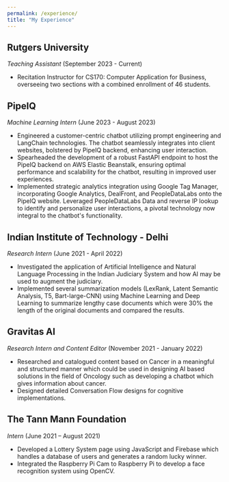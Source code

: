 ```yaml
---
permalink: /experience/
title: "My Experience"
---
```


## Rutgers University 

*Teaching Assistant* (September 2023 - Current)

- Recitation Instructor for CS170: Computer Application for Business, overseeing two sections with a combined enrollment of 46 students.

## PipeIQ

*Machine Learning Intern* (June 2023 - August 2023)

- Engineered a customer-centric chatbot utilizing prompt engineering and LangChain technologies. The chatbot seamlessly integrates into client 
websites, bolstered by PipeIQ backend, enhancing user interaction.
- Spearheaded the development of a robust FastAPI endpoint to host the PipeIQ backend on AWS Elastic Beanstalk, ensuring optimal 
performance and scalability for the chatbot, resulting in improved user experiences.
- Implemented strategic analytics integration using Google Tag Manager, incorporating Google Analytics, DealFront, and PeopleDataLabs onto 
the PipeIQ website. Leveraged PeopleDataLabs Data and reverse IP lookup to identify and personalize user interactions, a pivotal technology 
now integral to the chatbot's functionality.

## Indian Institute of Technology - Delhi

*Research Intern* (June 2021 - April 2022)

- Investigated the application of Artificial Intelligence and Natural Language Processing in the Indian Judiciary System and how AI may be used to augment the judiciary.
- Implemented several summarization models (LexRank, Latent Semantic Analysis, T5, Bart-large-CNN) using Machine Learning and Deep Learning to summarize lengthy case documents which were 30% the length of the original documents and compared the results.  

## Gravitas AI

*Research Intern and Content Editor* (November 2021 - January 2022)

- Researched and catalogued content based on Cancer in a meaningful and structured manner which could be used in designing AI based solutions in the field of Oncology such as developing a chatbot which gives information about cancer.
- Designed detailed Conversation Flow designs for cognitive implementations.  

## The Tann Mann Foundation

*Intern* (June 2021 – August 2021)

- Developed a Lottery System page using JavaScript and Firebase which handles a database of users and generates a random lucky winner.
- Integrated the Raspberry Pi Cam to Raspberry Pi to develop a face recognition system using OpenCV.
